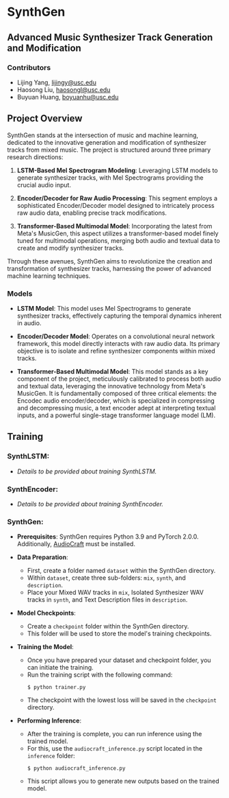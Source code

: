 # SynthGen
## Advanced Music Synthesizer Track Generation and Modification

### Contributors
- Lijing Yang, lijingy@usc.edu
- Haosong Liu, haosongl@usc.edu
- Buyuan Huang, boyuanhu@usc.edu

## Project Overview
SynthGen stands at the intersection of music and machine learning, dedicated to the innovative generation and modification of synthesizer tracks from mixed music. The project is structured around three primary research directions:

1. **LSTM-Based Mel Spectrogram Modeling**: Leveraging LSTM models to generate synthesizer tracks, with Mel Spectrograms providing the crucial audio input.

2. **Encoder/Decoder for Raw Audio Processing**: This segment employs a sophisticated Encoder/Decoder model designed to intricately process raw audio data, enabling precise track modifications.

3. **Transformer-Based Multimodal Model**: Incorporating the latest from Meta's MusicGen, this aspect utilizes a transformer-based model finely tuned for multimodal operations, merging both audio and textual data to create and modify synthesizer tracks.

Through these avenues, SynthGen aims to revolutionize the creation and transformation of synthesizer tracks, harnessing the power of advanced machine learning techniques.

### Models
- **LSTM Model**: This model uses Mel Spectrograms to generate synthesizer tracks, effectively capturing the temporal dynamics inherent in audio.

- **Encoder/Decoder Model**: Operates on a convolutional neural network framework, this model directly interacts with raw audio data. Its primary objective is to isolate and refine synthesizer components within mixed tracks.

- **Transformer-Based Multimodal Model**: This model stands as a key component of the project, meticulously calibrated to process both audio and textual data, leveraging the innovative technology from Meta's MusicGen. It is fundamentally composed of three critical elements: the Encodec audio encoder/decoder, which is specialized in compressing and decompressing music, a text encoder adept at interpreting textual inputs, and a powerful single-stage transformer language model (LM). 

## Training

### SynthLSTM:
- *Details to be provided about training SynthLSTM.*

### SynthEncoder:
- *Details to be provided about training SynthEncoder.*

### SynthGen:
- **Prerequisites**: SynthGen requires Python 3.9 and PyTorch 2.0.0. Additionally, [AudioCraft](https://github.com/facebookresearch/audiocraft/tree/main) must be installed.
- **Data Preparation**: 
   - First, create a folder named `dataset` within the SynthGen directory.
   - Within `dataset`, create three sub-folders: `mix`, `synth`, and `description`.
   - Place your Mixed WAV tracks in `mix`, Isolated Synthesizer WAV tracks in `synth`, and Text Description files in `description`.

- **Model Checkpoints**:
   - Create a `checkpoint` folder within the SynthGen directory.
   - This folder will be used to store the model's training checkpoints.

- **Training the Model**:
   - Once you have prepared your dataset and checkpoint folder, you can initiate the training.
   - Run the training script with the following command:
     ```
     $ python trainer.py
     ```
   - The checkpoint with the lowest loss will be saved in the `checkpoint` directory.
- **Performing Inference**:
   - After the training is complete, you can run inference using the trained model.
   - For this, use the `audiocraft_inference.py` script located in the `inference` folder:
     ```
     $ python audiocraft_inference.py
     ```
   - This script allows you to generate new outputs based on the trained model.
